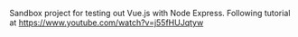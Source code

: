 Sandbox project for testing out Vue.js with Node Express.
Following tutorial at https://www.youtube.com/watch?v=j55fHUJqtyw
